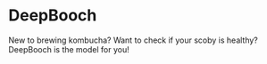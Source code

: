 # DeepBooch

New to brewing kombucha? Want to check if your scoby is healthy? DeepBooch is the model for you!
